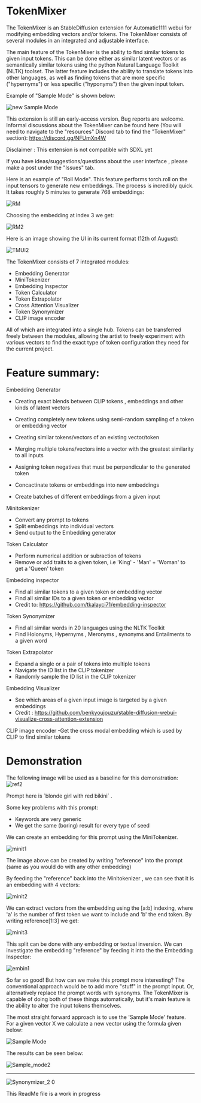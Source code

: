 # TokenMixer
The TokenMixer is an StableDiffusion extension for Automatic1111 webui for modifying embedding vectors and/or tokens. The TokenMixer consists of several modules in an integrated and adjustable interface. 

The main feature of the TokenMixer is the ability to find similar tokens to given input tokens. This can be done either as similar latent vectors or as semantically similar tokens using the python Natural Language Toolkit (NLTK) toolset. The latter feature includes the ability to translate tokens into other languages, as well as finding tokens that are more specific ("hypernyms") or less specific ("hyponyms") then the given input token. 

Example of "Sample Mode" is shown below:

![new Sample Mode](https://github.com/Nekos4Lyfe/TokenMixer/assets/130230016/2b0adb78-49fa-4bfe-8c65-c4a3af306f15)

This extension is still an early-access version. Bug reports are welcome. Informal discussions about the TokenMixer can be found here (You will need to navigate to the "resources" Discord tab to find the "TokenMixer" section): https://discord.gg/NFUmXn4W

Disclaimer : This extension is not compatible with SDXL yet

If you have ideas/suggestions/questions about the user interface , please make a post under the "Issues" tab. 

Here is an example of "Roll Mode". This feature performs torch.roll on the input tensors to generate new embeddings.
The process is incredibly quick. It takes roughly 5 minutes to generate 768 embeddings:

![RM](https://github.com/Nekos4Lyfe/TokenMixer/assets/130230016/81bd38cc-6f7b-40dd-9c85-ccbe59fed03e)

Choosing the embedding at index 3 we get:

![RM2](https://github.com/Nekos4Lyfe/TokenMixer/assets/130230016/63b0c875-afce-4972-ab2d-835b693ecbdc)


Here is an image showing the UI in its current format (12th of August):

![TMUI2](https://github.com/Nekos4Lyfe/TokenMixer/assets/130230016/71da0bb7-79d3-41b5-bda4-0d7cf22fe848)


The TokenMixer consists of 7 integrated modules: 
 - Embedding Generator
 - MiniTokenizer
 - Embedding Inspector
 - Token Calculator
 - Token Extrapolator
 - Cross Attention Visualizer
 - Token Synonymizer
 - CLIP image encoder
 
All of which are integrated into a single hub. Tokens can be transferred freely between the modules, allowing the artist to freely experiment with various vectors to find the exact type of token configuration they need for the current project. 

# Feature summary:

Embedding Generator
- Creating exact blends between CLIP tokens , embeddings and other kinds of latent vectors

- Creating completely new tokens using semi-random sampling of a token or embedding vector

- Creating similar tokens/vectors of an existing vector/token
  
- Merging multiple tokens/vectors into a vector with the greatest similarity to all inputs

- Assigning token negatives that must be perpendicular to the generated token
  
- Concactinate tokens or embeddings into new embeddings
  
- Create batches of different embeddings from a given input

Minitokenizer
- Convert any prompt to tokens
- Split embeddings into individual vectors
- Send output to the Embedding generator

Token Calculator
- Perform numerical addition or subraction of tokens
- Remove or add traits to a given token, i.e
  'King' - 'Man' + 'Woman' to get a 'Queen' token

Embedding inspector
- Find all similar tokens to a given token or embedding vector
- Find all similar IDs to a given token or embedding vector
- Credit to: https://github.com/tkalayci71/embedding-inspector

Token Synonymizer
- Find all similar words in 20 languages using the NLTK Toolkit
- Find Holonyms, Hypernyms , Meronyms , synonyms and Entailments to a given word

Token Extrapolator
- Expand a single or a pair of tokens into multiple tokens
- Navigate the ID list in the CLIP tokenizer
- Randomly sample the ID list in the CLIP tokenizer

Embedding Visualizer
- See which areas of a given input image is targeted by a given embeddings
- Credit : https://github.com/benkyoujouzu/stable-diffusion-webui-visualize-cross-attention-extension

CLIP image encoder
-Get the cross modal embedding which is used by CLIP to find similar tokens

# Demonstration

The following image will be used as a baseline for this demonstration:
![ref2](https://github.com/Nekos4Lyfe/TokenMixer/assets/130230016/15ce5e27-c224-4c81-80a1-c9a3c88adb2b)

Prompt here is ´blonde girl with red bikini´ . 

Some key problems with this prompt:
- Keywords are very generic
- We get the same (boring) result for every type of seed 

We can create an embedding for this prompt using the MiniTokenizer.

![minit1](https://github.com/Nekos4Lyfe/TokenMixer/assets/130230016/a8d54c2e-e64e-44d5-90ba-8eedea25b9cc)

The image above can be created by writing "reference" into the prompt (same as you would do with any other embedding)

By feeding the "reference" back into the Minitokenizer , we can see that it is an embedding with 4 vectors:

![minit2](https://github.com/Nekos4Lyfe/TokenMixer/assets/130230016/f1d65aca-2d16-42c1-a885-b47f35389d4e)

We can extract vectors from the embedding using the [a:b] indexing, where 'a' is the number of first token we want to include and 'b' the end token.
By writing reference[1:3] we get:

![minit3](https://github.com/Nekos4Lyfe/TokenMixer/assets/130230016/f068d203-dab5-48b8-86b2-36b269405d6d)

This split can be done with any embedding or textual inversion. We can investigate the embedding "reference"  by feeding it into the the Embedding Inspector:

![embin1](https://github.com/Nekos4Lyfe/TokenMixer/assets/130230016/0348f7fb-fdc9-4d20-88ba-66bcf94a6077)

So far so good! But how can we make this prompt more interesting? The conventional approach would be to add more "stuff" in the prompt input. 
Or, alternatively replace the prompt words with synonyms. The TokenMixer is capable of doing both of these things automatically, but it's 
main feature is the ability to alter the input tokens themselves. 

The most straight forward approach is to use the 'Sample Mode' feature. For a given vector X we calculate a new vector using the formula given below:

![Sample Mode](https://github.com/Nekos4Lyfe/TokenMixer/assets/130230016/61ebe7c1-f7ba-46c3-8c7c-295e93fcfd8c)

The results can be seen below:

![Sample_mode2](https://github.com/Nekos4Lyfe/TokenMixer/assets/130230016/f95aa750-cd80-410d-b852-fff382c42d04)

---------

![Synonymizer_2 0](https://github.com/Nekos4Lyfe/TokenMixer/assets/130230016/5e7d9c1d-4189-4a10-af99-31780299b9ba)

This ReadMe file is a work in progress






